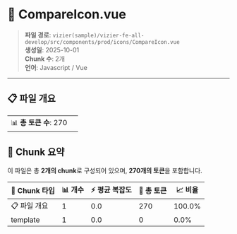 # 📄 CompareIcon.vue

> **파일 경로**: `vizier(sample)/vizier-fe-all-develop/src/components/prod/icons/CompareIcon.vue`  
> **생성일**: 2025-10-01  
> **Chunk 수**: 2개  
> **언어**: Javascript / Vue
---


## 📋 파일 개요

| | |
|--|--|
| 📊 **총 토큰 수**: 270 |  |






## 🧩 Chunk 요약

이 파일은 총 **2개의 chunk**로 구성되어 있으며, **270개의 토큰**을 포함합니다.

| 🧩 Chunk 타입 | 📊 개수 | ⚡ 평균 복잡도 | 📝 총 토큰 | 📈 비율 |
|---------------|--------|-------------|----------|--------|
| 📋 파일 개요 | 1 | 0.0 | 270 | 100.0% |
| template | 1 | 0.0 | 0 | 0.0% |

